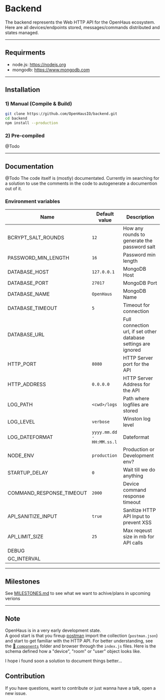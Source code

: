 # Backend
The backend represents the Web HTTP API for the OpenHaus ecosystem.
Here are all devices/endpoints stored, messages/commands distributed and states managed.

---

## Requirments
- node.js: https://nodejs.org
- mongodb: https://www.mongodb.com

---

## Installation

### 1) Manual (Compile & Build)

```sh
git clone https://github.com/OpenHausIO/backend.git
cd backend
npm install --production
```

### 2) Pre-compiled 
@Todo

---

## Documentation
@Todo The code itself is (mostly) documentated.
Currently im searching for a solution to use the comments in the code to autogenerate a documention out of it.

### Environment variables
| Name                     | Default value             | Description                                                     |
| ------------------------ | ------------------------- | --------------------------------------------------------------- |
| BCRYPT_SALT_ROUNDS       | `12`                      | How any rounds to generate the password salt                    |
| PASSWORD_MIN_LENGTH      | `16`                      | Password min length                                             |
| DATABASE_HOST            | `127.0.0.1`               | MongoDB Host                                                    |
| DATABASE_PORT            | `27017`                   | MongoDB Port                                                    |
| DATABASE_NAME            | `OpenHaus`                | MongoDB Name                                                    |
| DATABASE_TIMEOUT         | `5`                       | Timeout for connection                                          |
| DATABASE_URL             |                           | Full connection url, if set other database settings are ignored |
| HTTP_PORT                | `8080`                    | HTTP Server port for the API                                    |
| HTTP_ADDRESS             | `0.0.0.0`                 | HTTP Server Address for the API                                 |
| LOG_PATH                 | `<cwd>/logs`              | Path where logfiles are stored                                  |
| LOG_LEVEL                | `verbose`                 | Winston log level                                               |
| LOG_DATEFORMAT           | `yyyy.mm.dd - HH:MM.ss.l` | Dateformat                                                      |
| NODE_ENV                 | `production`              | Production or Development env?                                  |
| STARTUP_DELAY            | `0`                       | Wait till we do anything                                        |
| COMMAND_RESPONSE_TIMEOUT | `2000`                    | Device command response timeout                                 |
| API_SANITIZE_INPUT       | `true`                    | Sanitize HTTP API Input to prevent XSS                          |
| API_LIMIT_SIZE           | `25`                      | Max reqeust size in mb for API calls                            |
| DEBUG                    |                           |                                                                 |
| GC_INTERVAL              |                           |                                                                 |



---

## Milestones
See [MILESTONES.md](./MILESTONES.md) to see what we want to achive/plans in upcoming verions

---

## Note
OpenHaus is in a very early development state.<br />
A good start is that you fireup [postman](https://www.postman.com/) import the collection (`postman.json`) and start to get familiar with the HTTP API. For better understanding, see the [📁 `components`](./components) folder and browser through the `index.js` files. Here is the schema defined how a "device", "room" or "user" object looks like.

I hope i found soon a solution to document things better...

## Contribution
If you have questions, want to contribute or just wanna have a talk, open a new issue.